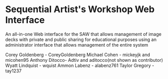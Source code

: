 # Sequential Artist's Workshop Web Interface
An all-in-one Web interface for the SAW that allows management of image decks with private and public sharing for educational purposes using an administrator interface that allows management of the entire system

Corey Goldenberg - CoreyGoldenberg
Michael Cohen - mickeyjk and micohen95
Anthony Ditocco- Adtiv and aditocco(not shown as contributor)
Wyatt Lindquist - wquist
Ammon Labenz - alabenz761
Taylor Gregory - tay1237
